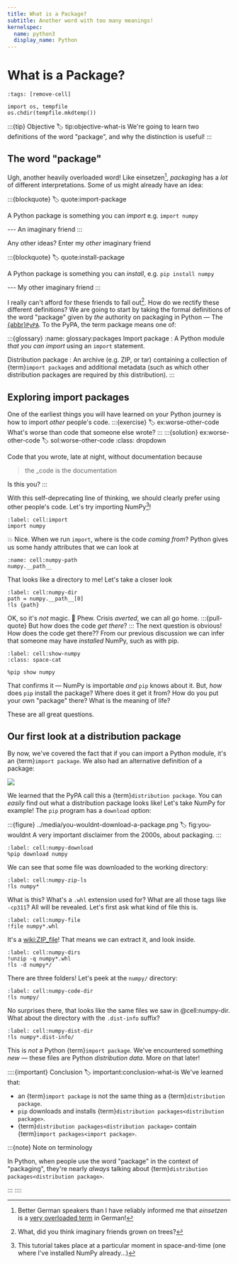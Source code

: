 ```yaml
---
title: What is a Package?
subtitle: Another word with too many meanings!
kernelspec:
  name: python3
  display_name: Python
---
```


# What is a Package?

```{code-cell} python3
:tags: [remove-cell]

import os, tempfile
os.chdir(tempfile.mkdtemp())
```

:::{tip} Objective
:label: tip:objective-what-is
We're going to learn two definitions of the word "package", and why the distinction is useful!
:::

## The word "package"

Ugh, another heavily overloaded word! Like einsetzen[^einsetzen], _packaging_ has a _lot_ of different interpretations. Some of us might already have an idea:

:::{blockquote}
:label: quote:import-package

A Python package is something you can _import_ e.g. `import numpy`

--- An imaginary friend
:::

Any other ideas? Enter my _other_ imaginary friend

:::{blockquote}
:label: quote:install-package

A Python package is something you can _install_, e.g. `pip install numpy`

--- My other imaginary friend
:::

I really can't afford for these friends to fall out[^im]. How do we rectify these different definitions? We are going to start by taking the formal definitions of the word "package" given by _the_ authority on packaging in Python — The [{abbr}`PyPA`](xref:ppug). To the PyPA, the term package means one of:

:::{glossary}
:name: glossary:packages
Import package
: A Python module _that you can import_ using an `import` statement.

Distribution package
: An archive (e.g. ZIP, or tar) containing a collection of {term}`import package`s and additional metadata (such as which other distribution packages are required by _this_ distribution).
:::

## Exploring import packages

One of the earliest things you will have learned on your Python journey is how to import _other_ people's code.
:::{exercise}
:label: ex:worse-other-code
What's worse than code that someone else wrote?
:::
:::{solution} ex:worse-other-code
:label: sol:worse-other-code
:class: dropdown

Code that you wrote, late at night, without documentation because

> the \_code is the documentation

Is this you?
:::

With this self-deprecating line of thinking, we should clearly prefer using other people's code. Let's try importing NumPy[^req]!

```{code-cell} python3
:label: cell:import
import numpy
```

💥 Nice. When we run `import`, where is the code _coming from_? Python gives us some handy attributes that we can look at

```{code-cell} python3
:name: cell:numpy-path
numpy.__path__
```

That looks like a directory to me! Let's take a closer look

```{code-cell} python3
:label: cell:numpy-dir
path = numpy.__path__[0]
!ls {path}
```

OK, so it's _not_ magic. 🧙 Phew. Crisis _averted_, we can all go home.
:::{pull-quote}
But how does the code _get there_?
:::
The next question is obvious! How does the code get there?? From our previous discussion we can infer that someone may have _installed_ NumPy, such as with pip.

```{code-cell} python3
:label: cell:show-numpy
:class: space-cat

%pip show numpy
```

That confirms it — NumPy is importable _and_ `pip` knows about it. But, _how_ does `pip` install the package? Where does it get it from? How do you put your own "package" there? What is the meaning of life?

These are all great questions.

## Our first look at a distribution package

By now, we've covered the fact that if you can import a Python module, it's an {term}`import package`. We also had an alternative definition of a package:

![](#quote:install-package)

We learned that the PyPA call this a {term}`distribution package`. You can _easily_ find out what a distribution package looks like! Let's take NumPy for example! The `pip` program has a `download` option:

:::{figure} ../media/you-wouldnt-download-a-package.png
:label: fig:you-wouldnt
A very important disclaimer from the 2000s, about packaging.
:::

```{code-cell}
:label: cell:numpy-download
%pip download numpy
```

We can see that some file was downloaded to the working directory:

```{code-cell} python3
:label: cell:numpy-zip-ls
!ls numpy*
```

What is this? What's a `.whl` extension used for? What are all those tags like `-cp311`? All will be revealed. Let's first ask what kind of file this is.

```{code-cell} python3
:label: cell:numpy-file
!file numpy*.whl
```

It's a <wiki:ZIP_file>! That means we can extract it, and look inside.

```{code-cell} python3
:label: cell:numpy-dirs
!unzip -q numpy*.whl
!ls -d numpy*/
```

There are three folders! Let's peek at the `numpy/` directory:

```{code-cell} python3
:label: cell:numpy-code-dir
!ls numpy/
```

No surprises there, that looks like the same files we saw in @cell:numpy-dir. What about the directory with the `.dist-info` suffix?

```{code-cell} python3
:label: cell:numpy-dist-dir
!ls numpy*.dist-info/
```

This is _not_ a Python {term}`import package`. We've encountered something _new_ — these files are Python _distribution data_. More on that later!

::::{important} Conclusion
:label: important:conclusion-what-is
We've learned that:

- an {term}`import package` is not the same thing as a {term}`distribution package`.
- `pip` downloads and installs {term}`distribution packages<distribution package>`.
- {term}`distribution packages<distribution package>` contain {term}`import packages<import package>`.

:::{note} Note on terminology

In Python, when people use the word "package" in the context of "packaging", they're nearly _always_ talking about {term}`distribution packages<distribution package>`.

:::
::::

[^einsetzen]: Better German speakers than I have reliably informed me that _einsetzen_ is a [very overloaded term](https://dict.zero-g.net/#q=einsetzen) in German!

[^req]: This tutorial takes place at a particular moment in space-and-time (one where I've installed NumPy already...)

[^im]: What, did you think imaginary friends grown on trees?
